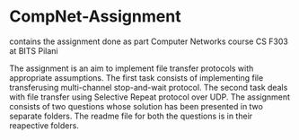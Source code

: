 # CompNet-Assignment
contains the assignment done as part Computer Networks course CS F303 at BITS Pilani

The assignment is an aim to implement file transfer protocols with appropriate assumptions.
The first task consists of implementing file transferusing multi-channel stop-and-wait protocol.
The second task deals with file transfer using Selective Repeat protocol over UDP.
The assignment consists of two questions whose solution has been presented in two separate folders. The readme file for both the questions is in their reapective folders.
